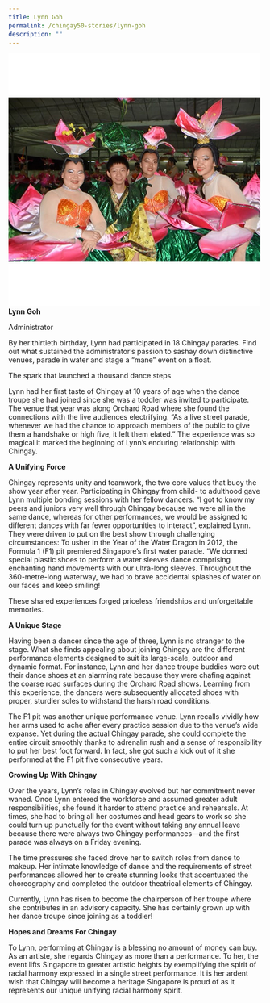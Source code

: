 ```yaml
---
title: Lynn Goh
permalink: /chingay50-stories/lynn-goh
description: ""
---
```

![](/images/Chingay50%20Stories/lynn-goh-50storiesimage.jpg)
**Lynn Goh**

Administrator

By her thirtieth birthday, Lynn had participated in 18 Chingay parades. Find out what sustained the administrator’s passion to sashay down distinctive venues, parade in water and stage a “mane” event on a float.

The spark that launched a thousand dance steps

Lynn had her first taste of Chingay at 10 years of age when the dance troupe she had joined since she was a toddler was invited to participate. The venue that year was along Orchard Road where she found the connections with the live audiences electrifying. “As a live street parade, whenever we had the chance to approach members of the public to give them a handshake or high five, it left them elated.” The experience was so magical it marked the beginning of Lynn’s enduring relationship with Chingay.

**A Unifying Force**

Chingay represents unity and teamwork, the two core values that buoy the show year after year. Participating in Chingay from child- to adulthood gave Lynn multiple bonding sessions with her fellow dancers. “I got to know my peers and juniors very well through Chingay because we were all in the same dance, whereas for other performances, we would be assigned to different dances with far fewer opportunities to interact”, explained Lynn. They were driven to put on the best show through challenging circumstances: To usher in the Year of the Water Dragon in 2012, the Formula 1 (F1) pit premiered Singapore’s first water parade. “We donned special plastic shoes to perform a water sleeves dance comprising enchanting hand movements with our ultra-long sleeves. Throughout the 360-metre-long waterway, we had to brave accidental splashes of water on our faces and keep smiling!

These shared experiences forged priceless friendships and unforgettable memories.

**A Unique Stage**

Having been a dancer since the age of three, Lynn is no stranger to the stage. What she finds appealing about joining Chingay are the different performance elements designed to suit its large-scale, outdoor and dynamic format. For instance, Lynn and her dance troupe buddies wore out their dance shoes at an alarming rate because they were chafing against the coarse road surfaces during the Orchard Road shows. Learning from this experience, the dancers were subsequently allocated shoes with proper, sturdier soles to withstand the harsh road conditions. 

The F1 pit was another unique performance venue. Lynn recalls vividly how her arms used to ache after every practice session due to the venue’s wide expanse. Yet during the actual Chingay parade, she could complete the entire circuit smoothly thanks to adrenalin rush and a sense of responsibility to put her best foot forward. In fact, she got such a kick out of it she performed at the F1 pit five consecutive years.

**Growing Up With Chingay**

Over the years, Lynn’s roles in Chingay evolved but her commitment never waned. Once Lynn entered the workforce and assumed greater adult responsibilities, she found it harder to attend practice and rehearsals. At times, she had to bring all her costumes and head gears to work so she could turn up punctually for the event without taking any annual leave because there were always two Chingay performances—and the first parade was always on a Friday evening.

The time pressures she faced drove her to switch roles from dance to makeup. Her intimate knowledge of dance and the requirements of street performances allowed her to create stunning looks that accentuated the choreography and completed the outdoor theatrical elements of Chingay.

Currently, Lynn has risen to become the chairperson of her troupe where she contributes in an advisory capacity. She has certainly grown up with her dance troupe since joining as a toddler!

**Hopes and Dreams For Chingay**

To Lynn, performing at Chingay is a blessing no amount of money can buy. As an artiste, she regards Chingay as more than a performance. To her, the event lifts Singapore to greater artistic heights by exemplifying the spirit of racial harmony expressed in a single street performance. It is her ardent wish that Chingay will become a heritage Singapore is proud of as it represents our unique unifying racial harmony spirit.